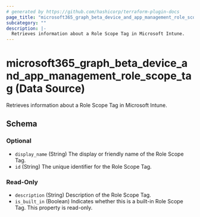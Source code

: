 ```yaml
---
# generated by https://github.com/hashicorp/terraform-plugin-docs
page_title: "microsoft365_graph_beta_device_and_app_management_role_scope_tag Data Source - terraform-provider-microsoft365"
subcategory: ""
description: |-
  Retrieves information about a Role Scope Tag in Microsoft Intune.
---
```


# microsoft365_graph_beta_device_and_app_management_role_scope_tag (Data Source)

Retrieves information about a Role Scope Tag in Microsoft Intune.



<!-- schema generated by tfplugindocs -->
## Schema

### Optional

- `display_name` (String) The display or friendly name of the Role Scope Tag.
- `id` (String) The unique identifier for the Role Scope Tag.

### Read-Only

- `description` (String) Description of the Role Scope Tag.
- `is_built_in` (Boolean) Indicates whether this is a built-in Role Scope Tag. This property is read-only.
